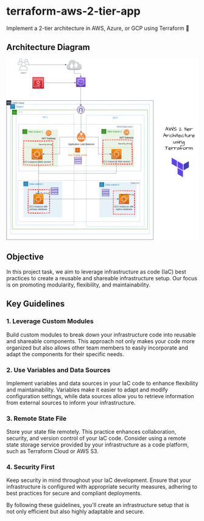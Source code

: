 # terraform-aws-2-tier-app
  Implement a 2-tier architecture in AWS, Azure, or GCP using Terraform 🚀

## Architecture Diagram 
![2-tier-web-application-architecture](2tier-web-application-architecture.png)

## Objective
In this project task, we aim to leverage infrastructure as code (IaC) best practices to create a reusable and shareable infrastructure setup. Our focus is on promoting modularity, flexibility, and maintainability.

## Key Guidelines

### 1. Leverage Custom Modules
Build custom modules to break down your infrastructure code into reusable and shareable components. This approach not only makes your code more organized but also allows other team members to easily incorporate and adapt the components for their specific needs.

### 2. Use Variables and Data Sources
Implement variables and data sources in your IaC code to enhance flexibility and maintainability. Variables make it easier to adapt and modify configuration settings, while data sources allow you to retrieve information from external sources to inform your infrastructure.

### 3. Remote State File
Store your state file remotely. This practice enhances collaboration, security, and version control of your IaC code. Consider using a remote state storage service provided by your infrastructure as a code platform, such as Terraform Cloud or AWS S3.

### 4. Security First
Keep security in mind throughout your IaC development. Ensure that your infrastructure is configured with appropriate security measures, adhering to best practices for secure and compliant deployments.

By following these guidelines, you'll create an infrastructure setup that is not only efficient but also highly adaptable and secure.

